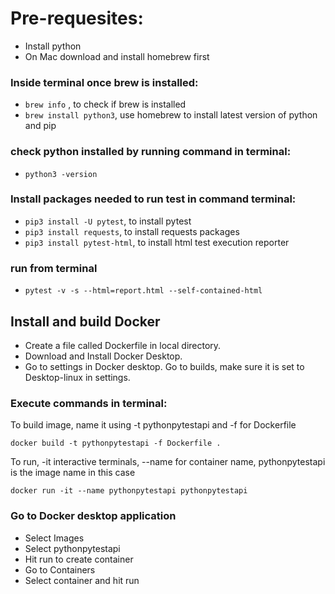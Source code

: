 # Pre-requesites:
- Install python
- On Mac download and install homebrew first

### Inside terminal once brew is installed:
- `brew info` , to check if brew is installed
- `brew install python3`, use homebrew to install latest version of python and pip

### check python installed by running command in terminal:
- `python3 -version`

### Install packages needed to run test in command terminal:
- `pip3 install -U pytest`, to install pytest
- `pip3 install requests`, to install requests packages
- `pip3 install pytest-html`, to install html test execution reporter

### run from terminal
- `pytest -v -s --html=report.html --self-contained-html`

## Install and build Docker
- Create a file called Dockerfile in local directory.
- Download and Install Docker Desktop.
- Go to settings in Docker desktop. Go to builds, make sure it is set to Desktop-linux in settings.

### Execute commands in terminal:

To build image, name it using -t pythonpytestapi and -f for Dockerfile 

`docker build -t pythonpytestapi -f Dockerfile .` 

To run, -it interactive terminals, --name for container name, pythonpytestapi is the image name in this case

`docker run -it --name pythonpytestapi pythonpytestapi` 

### Go to Docker desktop application
- Select Images 
- Select pythonpytestapi 
- Hit run to create container
- Go to Containers
- Select container and hit run